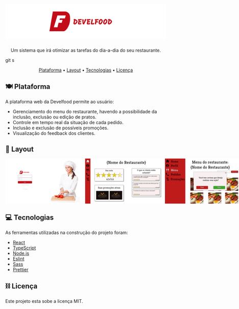 <h1 align="center">
  <img src="./src/assets/img/develcode_logo.png" alt="Logotipo Develcode" width="800px">
</h1>

<p align="center">Um sistema que irá otimizar as tarefas do dia-a-dia do seu restaurante.</p>
git s
<p align="center">
  <a href="#plate_with_cutlery-plataforma">Plataforma</a> •
  <a href="#crab-layout">Layout</a> •
  <a href="#computer-tecnologias">Tecnologias</a> •
  <a href="#chains-licenc-a">Licença</a> 
</p>

## :plate_with_cutlery:	Plataforma

A plataforma web da Develfood permite ao usuário: 

  - Gerenciamento do menu do restaurante, havendo a possibilidade da inclusão, exclusão ou edição de pratos.  
  - Controle em tempo real da situação de cada pedido.
  - Inclusão e exclusão de possíveis promoções.
  - Visualização do feedback dos clientes.


## :art: Layout

<p align="center" style="display: flex; align-items: flex-start; justify-content: space-around;">
  <img src="./src/assets/img/login_develcode.png" width="250px" alt="Layout do login">
  <img src="./src/assets/img/home_develcode.png" width="250px" alt="Layout do home">
  <img src="./src/assets/img/manu_develcode.png" width="250px" alt="Layout do menu">

</p>

## :computer: Tecnologias

As ferramentas utilizadas na construção do projeto foram:

- [React](https://pt-br.reactjs.org/)
- [TypeScript](https://www.typescriptlang.org/)
- [Node.js](https://nodejs.org/en/)
- [Eslint](https://eslint.org/)
- [Sass](https://sass-lang.com/)
- [Prettier](https://prettier.io/)

## :chains:	Licença

Este projeto esta sobe a licença MIT.

